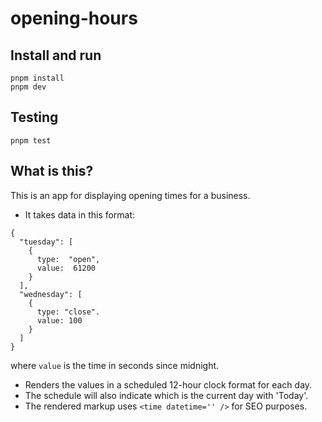 # opening-hours

## Install and run
```
pnpm install
pnpm dev
```
## Testing
```
pnpm test
```

## What is this?
This is an app for displaying opening times for a business.
- It takes data in this format:
```
{
  "tuesday": [
    {
      type:  "open",
      value:  61200
    }
  ],
  "wednesday": [
    {
      type: "close".
      value: 100
    }
  ]
}
```
where `value` is the time in seconds since midnight.

- Renders the values in a scheduled 12-hour clock format for each day.
- The schedule will also indicate which is the current day with 'Today'.
- The rendered markup uses `<time datetime='' />` for SEO purposes.
